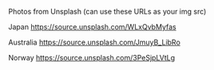 <i class="fa-solid fa-earth-oceania"></i>

Photos from Unsplash
(can use these URLs as your img src)

Japan
https://source.unsplash.com/WLxQvbMyfas

Australia
https://source.unsplash.com/JmuyB_LibRo

Norway
https://source.unsplash.com/3PeSjpLVtLg